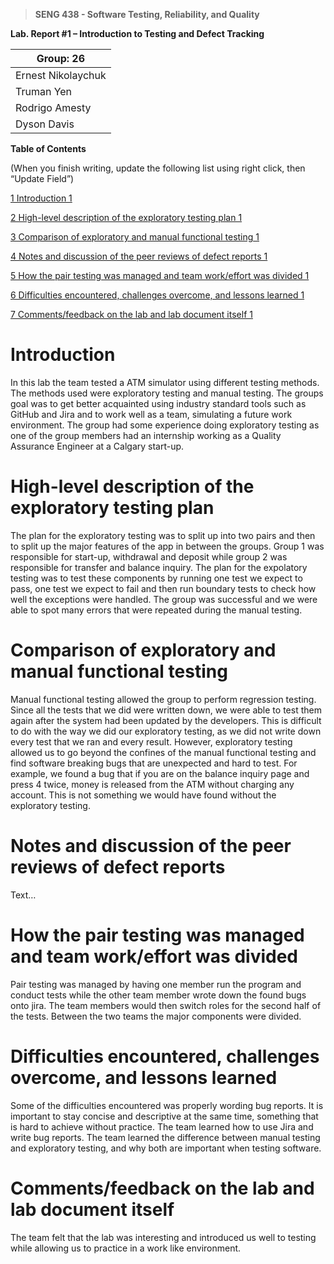 >   **SENG 438 - Software Testing, Reliability, and Quality**

**Lab. Report \#1 – Introduction to Testing and Defect Tracking**

| Group: 26      |
|-----------------|
| Ernest Nikolaychuk                |   
| Truman Yen          |   
| Rodrigo Amesty               |   
| Dyson Davis               |   



**Table of Contents**

(When you finish writing, update the following list using right click, then
“Update Field”)

[1 Introduction	1](#_Toc439194677)

[2 High-level description of the exploratory testing plan	1](#_Toc439194678)

[3 Comparison of exploratory and manual functional testing	1](#_Toc439194679)

[4 Notes and discussion of the peer reviews of defect reports	1](#_Toc439194680)

[5 How the pair testing was managed and team work/effort was
divided	1](#_Toc439194681)

[6 Difficulties encountered, challenges overcome, and lessons
learned	1](#_Toc439194682)

[7 Comments/feedback on the lab and lab document itself	1](#_Toc439194683)

# Introduction

In this lab the team tested a ATM simulator using different testing methods. The methods used were exploratory testing and manual testing. The groups goal was to get better acquainted using industry standard tools such as GitHub and Jira and to work well as a team, simulating a future work environment. The group had some experience doing exploratory testing as one of the group members had an internship working as a Quality Assurance Engineer at a Calgary start-up. 
# High-level description of the exploratory testing plan

The plan for the exploratory testing was to split up into two pairs and then to split up the major features of the app in between the groups. Group 1 was responsible for start-up, withdrawal and deposit while group 2 was responsible for transfer and balance inquiry. The plan for the expolatory testing was to test these components by running one test we expect to pass, one test we expect to fail and then run boundary tests to check how well the exceptions were handled. The group was successful and we were able to spot many errors that were repeated during the manual testing. 

# Comparison of exploratory and manual functional testing

Manual functional testing allowed the group to perform regression testing. Since all the tests that we did were written down, we were able to test them again after the system had been updated by the developers. This is difficult to do with the way we did our exploratory testing, as we did not write down every test that we ran and every result. However, exploratory testing allowed us to go beyond the confines of the manual functional testing and find software breaking bugs that are unexpected and hard to test. For example, we found a bug that if you are on the balance inquiry page and press 4 twice, money is released from the ATM without charging any account. This is not something we would have found without the exploratory testing. 

# Notes and discussion of the peer reviews of defect reports

Text…

# How the pair testing was managed and team work/effort was divided 

Pair testing was managed by having one member run the program and conduct tests while the other team member wrote down the found bugs onto jira. The team members would then switch roles for the second half of the tests. Between the two teams the major components were divided. 

# Difficulties encountered, challenges overcome, and lessons learned

Some of the difficulties encountered was properly wording bug reports. It is important to stay concise and descriptive at the same time, something that is hard to achieve without practice. The team learned how to use Jira and write bug reports. The team learned the difference between manual testing and exploratory testing, and why both are important when testing software. 

# Comments/feedback on the lab and lab document itself

The team felt that the lab was interesting and introduced us well to testing while allowing us to practice in a work like environment. 